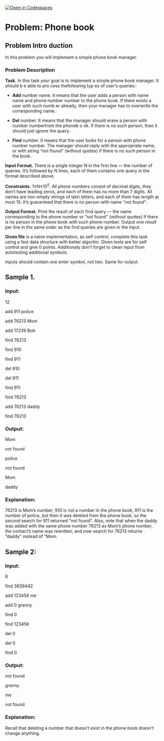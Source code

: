 [![Open in Codespaces](https://classroom.github.com/assets/launch-codespace-f4981d0f882b2a3f0472912d15f9806d57e124e0fc890972558857b51b24a6f9.svg)](https://classroom.github.com/open-in-codespaces?assignment_repo_id=10588537)
# Problem:  Phone  book
## Problem Intro duction
In  this  problem  you  will  implement  a  simple  phone  book  manager.

### Problem Description
**Task.** In this task your goal is to implement a simple phone book manager. It should b e able to pro cess thefollowing  typ es  of  user’s  queries:∙

   + **Add** number  name. It means that the user adds a person with name name and phone number number to the phone book. If there exists a user with such numb er already, then your manager has  to  overwrite  the  corresponding  name.∙
    
   + **Del** number.  It  means  that  the  manager  should  erase  a  person  with  number numberfrom  the  phoneb o ok.  If  there  is  no  such  person,  then  it  should  just  ignore  the  query.∙
    
   + **Find** number. It means that the user looks for a person with phone number number. The manager should reply with the appropriate name, or with string “not found" (without quotes) if there is no  such  person  in  the  book.
    
**Input  Format.** There  is  a  single  integer N in  the  first  line  —  the  number  of  queries.  It’s  followed  by N lines,  each  of  them  contains  one  query  in  the  format  described  above.

**Constraints.** 1≤N≤10<sup>5</sup>. All phone numbers consist of decimal digits, they don’t have leading zeros, and each  of  them  has  no  more  than 7 digits.  All  names  are  non-empty  strings  of  latin  letters,  and  each  of them  has  length  at  most 15.  It’s  guaranteed  that  there  is  no  person  with  name  “not  found". 

**Output  Format.** Print the result of each find query — the name corresponding to the phone number or “not found" (without quotes) if there is no person in the phone book with such phone number. Output one  result  per  line  in  the  same  order  as  the find queries  are  given  in  the  input.

**Given file** is a naïve implementation, as self control, complete this task using a fast data structure with better algoritm. Given tests are for self control and give 0 points. Additionaly don't forget to clean input from autotesting additional symbols.

Inputs should contain one enter symbol, not two. Same for output.
## Sample 1.
### Input:
12

add  911  police

add  76213  Mom

add  17239  Bob

find  76213

find  910

find  911

del  910

del  911

find  911

find  76213

add  76213  daddy

find  76213

### Output:
Mom

not found

police

not found

Mom

daddy

### Explanation:
76213 is Mom’s number, 910 is not a number in the phone book, 911 is the number of police, but then it was deleted from the phone book, so the second search for 911 returned “not found". Also, note that when the daddy was added with the same phone number 76213 as Mom’s phone number, the contact’s name  was  rewritten,  and  now  search  for 76213 returns  “daddy"  instead  of  “Mom.

## Sample 2:
### Input:
8

find 3839442

add 123456 me

add 0 granny

find 0

find 123456

del 0

del 0

find 0

### Output:
not found

granny

me

not found

### Explanation:
Recall that deleting a number that doesn’t exist in the phone book doesn’t change anything.
